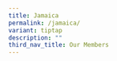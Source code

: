 ```yaml
---
title: Jamaica
permalink: /jamaica/
variant: tiptap
description: ""
third_nav_title: Our Members
---
```

